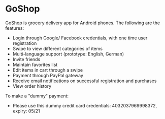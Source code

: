 # GoShop
GoShop is grocery delivery app for Android phones. The following are the features:

- Login through Google/ Facebook credentials, with one time user registration
- Swipe to view different categories of items
- Multi-language support (prototype: English, German)
- Invite friends
- Maintain favorites list
- Edit items in cart through a swipe
- Payment through PayPal gateway
- Receive email notifications on successful registration and purchases
- View order history

To make a "dummy" payment:
- Please use this dummy credit card credentials:
4032037969998372, expiry: 05/21
